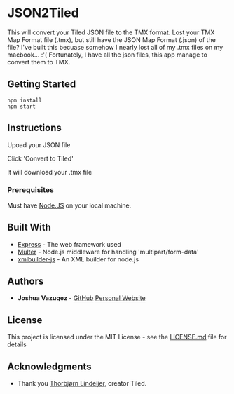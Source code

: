 # JSON2Tiled
This will convert your Tiled JSON file to the TMX format. Lost your TMX Map Format file (.tmx), but still have the JSON Map Format (.json) of the file? I've built this becuase somehow I nearly lost all of my .tmx files on my macbook... :'( Fortunately, I have all the json files, this app manage to convert them to TMX.

## Getting Started

```
npm install
npm start
```

## Instructions

Upoad your JSON file

Click 'Convert to Tiled'

It will download your .tmx file

### Prerequisites

Must have [Node.JS](https://nodejs.org/en/) on your local machine.

## Built With

* [Express](https://expressjs.com/) - The web framework used
* [Multer](https://github.com/expressjs/multer/) - Node.js middleware for handling 'multipart/form-data'
* [xmlbuilder-js](https://github.com/oozcitak/xmlbuilder-js/) - An XML builder for node.js

## Authors

* **Joshua Vazuqez** - [GitHub](https://github.com/shuavaz89) [Personal Website](http://joshvaz.com)

## License

This project is licensed under the MIT License - see the [LICENSE.md](LICENSE.md) file for details

## Acknowledgments

* Thank you [Thorbjørn Lindeijer](http://www.mapeditor.org/), creator Tiled.
